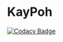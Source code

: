 # KayPoh
[![Codacy Badge](https://api.codacy.com/project/badge/Grade/583536a5b9664061ab6a453eb0b5801b)](https://www.codacy.com/app/marvinchin/KayPoh?utm_source=github.com&utm_medium=referral&utm_content=CS2103T-W10-B2/KayPoh&utm_campaign=badger)